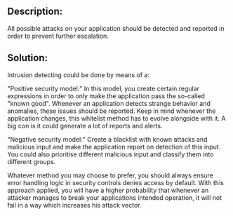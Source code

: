 ## Description:

All possible attacks on your application should be detected and reported in order to
prevent further escalation.

## Solution:

Intrusion detecting could be done by means of a:

"Positive security model:"
In this model, you create certain regular expressions in order to only make the application
pass the so-called "known good".
Whenever an application detects strange behavior and anomalies,
these issues should be reported. Keep in mind whenever the application changes, this
whitelist method has to evolve alongside with it. A big con is it could generate a lot
of reports and alerts.

"Negative security model:"
Create a blacklist with known attacks and malicious input and make the application report
on detection of this input. You could also prioritise different malicious input and
classify them into different groups.

Whatever method you may choose to prefer, you should always ensure error handling logic in
security controls denies access by default. With this approach applied, you will have a
higher probability that whenever an attacker manages to break your applications intended
operation, it will not fail in a way which increases his attack vector.
